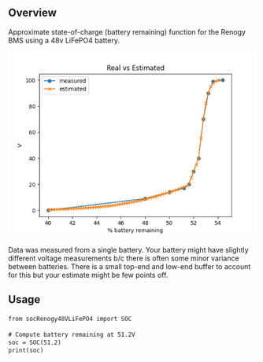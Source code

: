 Overview
--------

Approximate state-of-charge (battery remaining) function for the Renogy BMS
using a 48v LiFePO4 battery.

![real vs estimated battery remaining](figure_1.png)

Data was measured from a single battery. Your battery might have slightly
different voltage measurements b/c there is often some minor variance between
batteries. There is a small top-end and low-end buffer to account for this but
your estimate might be few points off.

Usage
-----

```
from socRenogy48VLiFePO4 import SOC

# Compute battery remaining at 51.2V
soc = SOC(51.2)
print(soc)
```

